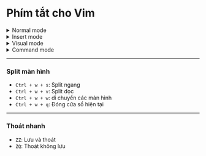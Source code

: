 # Phím tắt cho Vim

<details> 
  <summary>Normal mode</summary>

  Là để di chuyển con trỏ chuột:
  ### Di chuyển
  - `h`: ←
  - `j`: ↓
  - `k`: ↑
  - `l`: →
  - `f + từ khóa`: đến ký tự đang có trên dòng đó
  ---
  - `a`: insert mode với con trỏ chuột bên phải 
  - `i`: insert mode với con trỏ chuột bên trái 
  - `A`: insert mode với con trỏ chuột cuối dòng 
  --- 
  ### Nhảy trỏ đến 
  - `w`: nhảy đến đầu từ tiếp theo
  - `e`: nhảy đến cuối từ hiện tại/ tiếp theo
  - `^`: nhảy đến ký tự đầu tiên của dòng
  - `$`: nhảy đến cuối dòng 
  - `G`: nhảy đến cuối file
  --- 
  ### Nhảy trỏ về
  - `b`: nhảy về đầu từ trước 
  - `gg`: nhảy về đầu file 
  - `0`: nhảy về đầu dòng
  ---
  ### Xóa 
  - `x`: xóa ký tự dưới con trỏ 
  - `dd`: xóa cả dòng 
  - `dw`: xóa từ hiện tại  
  - `d$`: xóa từ vị trí hiện tại đến cuối dòng  
  ---
  ### Sao chép và Hoàn tác
  - `u`: hoàn tác 
  - `Ctrl + r`: làm lại thao tác vừa hoàn tác
  - `yy`: sao chép dòng hiện tại
  - `p`: dán sau con trỏ 
  - `P`: dán trước con trỏ
  ---
  ### Tìm kiếm 
  - `/từ khóa`: Tìm kiếm từ khóa xuống dưới (tức là tìm ở dưới con trỏ trước)
  - `?từ khóa`: Tìm kiếm từ khóa lên trên (tức là tìm ở trên con trỏ trước)
  - `n`: nhảy đến kết quả tiếp theo
  - `N`: nhảy đến kết quả trước
</details>

<details> 
  <summary>Insert mode</summary>

  Để chèn nội dung (trước khi bấm thì đang ở Normal mode)
  - `i`: vào insert mode con trỏ chuột bên trái 
  - `a`: vào insert mode con trỏ chuột bên phải 
  - `I`: vào insert mode con trỏ chuột đầu dòng 
  - `A`: vào insert mode con trỏ chuột cuối dòng
  - `o`: vào insert mode và chèn dòng bên dưới 
  - `O`: vào insert mode và chèn dòng lên trên 
  - `Esc` hoặc `Ctrl + c`: về Normal mode 
</details>

<details> 
  <summary>Visual mode</summary>
  
  Để như bôi đen 
  - `v`: vào `visual` mode 
  - `V`: chọn cả dòng
  - `Ctrl + v`: chọn cả khối (và nó là multi-cursor) 
  ---
  ### Chỉnh sửa sau khi chọn
  - `d`: xóa đoạn đã chọn
  - `y`: sao chép đoạn đã chọn
  - `p`: dán đè đoạn đã chọn
</details>

<details> 
  <summary>Command mode</summary>
  
  Dùng để dùng lệnh
  - `:w`: lưu file 
  - `:q`: thoát (lưu rồi mới thoát được)
  - `:wq`: lưu và thoát 
  - `:q!`: thoát không lưu
  - `:e` + tên file: mở file khác
  - `:vsp + tên file`: mở file bên split dọc
  - `:sp + tên file`: mở file bên split ngang
</details>

--- 
### Split màn hình 

- `Ctrl + w + s`: Split ngang
- `Ctrl + w + v`: Split dọc
- `Ctrl + w + w`: di chuyển các màn hình 
- `Ctrl + w + q`: Đóng cửa sổ hiện tại   

--- 
### Thoát nhanh 

- `ZZ`: Lưu và thoát 
- `ZQ`: Thoát không lưu
